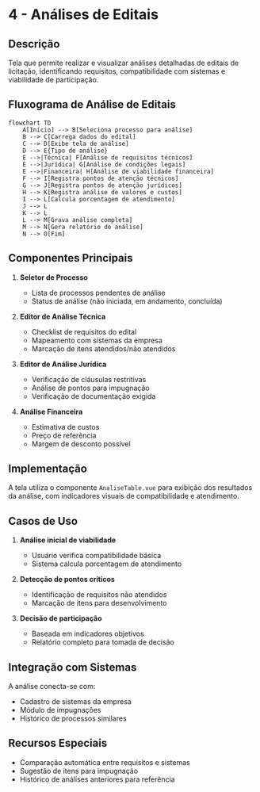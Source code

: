 # 4 - Análises de Editais

## Descrição
Tela que permite realizar e visualizar análises detalhadas de editais de licitação, identificando requisitos, compatibilidade com sistemas e viabilidade de participação.

## Fluxograma de Análise de Editais

```mermaid
flowchart TD
    A[Início] --> B[Seleciona processo para análise]
    B --> C[Carrega dados do edital]
    C --> D[Exibe tela de análise]
    D --> E{Tipo de análise}
    E -->|Técnica| F[Análise de requisitos técnicos]
    E -->|Jurídica| G[Análise de condições legais]
    E -->|Financeira| H[Análise de viabilidade financeira]
    F --> I[Registra pontos de atenção técnicos]
    G --> J[Registra pontos de atenção jurídicos]
    H --> K[Registra análise de valores e custos]
    I --> L[Calcula porcentagem de atendimento]
    J --> L
    K --> L
    L --> M[Grava análise completa]
    M --> N[Gera relatório de análise]
    N --> O[Fim]
```

## Componentes Principais

1. **Seletor de Processo**
   - Lista de processos pendentes de análise
   - Status de análise (não iniciada, em andamento, concluída)

2. **Editor de Análise Técnica**
   - Checklist de requisitos do edital
   - Mapeamento com sistemas da empresa
   - Marcação de itens atendidos/não atendidos

3. **Editor de Análise Jurídica**
   - Verificação de cláusulas restritivas
   - Análise de pontos para impugnação
   - Verificação de documentação exigida

4. **Análise Financeira**
   - Estimativa de custos
   - Preço de referência
   - Margem de desconto possível

## Implementação

A tela utiliza o componente `AnaliseTable.vue` para exibição dos resultados da análise, com indicadores visuais de compatibilidade e atendimento.

## Casos de Uso

1. **Análise inicial de viabilidade**
   - Usuário verifica compatibilidade básica
   - Sistema calcula porcentagem de atendimento

2. **Detecção de pontos críticos**
   - Identificação de requisitos não atendidos
   - Marcação de itens para desenvolvimento

3. **Decisão de participação**
   - Baseada em indicadores objetivos
   - Relatório completo para tomada de decisão

## Integração com Sistemas

A análise conecta-se com:
- Cadastro de sistemas da empresa
- Módulo de impugnações
- Histórico de processos similares

## Recursos Especiais

- Comparação automática entre requisitos e sistemas
- Sugestão de itens para impugnação
- Histórico de análises anteriores para referência
